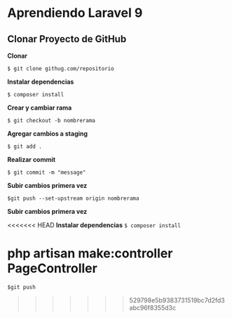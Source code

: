# Aprendiendo Laravel 9

## Clonar Proyecto de GitHub

**Clonar**

`$ git clone githug.com/repositorio`

**Instalar dependencias**

`$ composer install`

**Crear y cambiar rama**

`$ git checkout -b nombrerama`

**Agregar cambios a staging**

`$ git add .`

**Realizar commit**

`$ git commit -m "message"`

**Subir cambios primera vez**

`$git push --set-upstream origin nombrerama`

**Subir cambios primera vez**

<<<<<<< HEAD
**Instalar dependencias**
`$ composer install`

php artisan make:controller PageController
=======
`$git push`
>>>>>>> 529798e5b9383731519bc7d2fd3abc96f8355d3c

